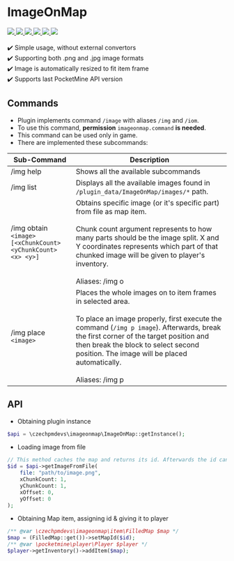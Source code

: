 <h1>ImageOnMap</h1> 
<a href="https://poggit.pmmp.io/ci/CzechPMDevs/ImageOnMap/ImageOnMap">  
    <img src="https://poggit.pmmp.io/ci.shield/CzechPMDevs/ImageOnMap/ImageOnMap?style=flat-square">  
</a>  
<a href="https://discord.gg/uwBf2jS">  
    <img src="https://img.shields.io/discord/365202594932719616.svg?style=flat-square">  
</a>  
<a href="https://github.com/CzechPMDevs/ImageOnMap/releases">  
    <img src="https://img.shields.io/github/release/CzechPMDevs/ImageOnMap.svg?style=flat-square">  
</a>  
<a href="https://github.com/CzechPMDevs/ImageOnMap/releases">  
    <img src="https://img.shields.io/github/downloads/CzechPMDevs/ImageOnMap/total.svg?style=flat-square">  
</a>
<a href="https://github.com/CzechPMDevs/ImageOnMap/blob/master/LICENSE">  
    <img src="https://img.shields.io/github/license/CzechPMDevs/ImageOnMap.svg?style=flat-square">  
</a>  
<a href="https://poggit.pmmp.io/p/ImageOnMap">  
    <img src="https://poggit.pmmp.io/shield.downloads/ImageOnMap?style=flat-square">  
</a>
<br><br>  
✔️ Simple usage, without external convertors
<br>  
✔️ Supporting both .png and .jpg image formats
<br>  
✔️ Image is automatically resized to fit item frame
<br>
✔️ Supports last PocketMine API version
<br>

## Commands

- Plugin implements command `/image` with aliases `/img` and `/iom`.
- To use this command, **permission** `imageonmap.command` **is needed**.
- This command can be used only in game.
  <br>
- There are implemented these subcommands:

| **Sub-Command** | **Description** |
|---|---|
| /img help | Shows all the available subcommands |
| /img list | Displays all the available images found in `/plugin_data/ImageOnMap/images/*` path. |
| /img obtain `<image>` `[<xChunkCount> <yChunkCount> <x> <y>]` | Obtains specific image (or it's specific part) from file as map item.<br><br>Chunk count argument represents to how many parts should be the image split. X and Y coordinates represents which part of that chunked image will be given to player's inventory.<br><br>Aliases: /img o |
| /img place `<image>` | Places the whole images on to item frames in selected area.<br><br>To place an image properly, first execute the command (`/img p image`). Afterwards, break the first corner of the target position and then break the block to select second position. The image will be placed automatically.<br><br>Aliases: /img p |

## API

- Obtaining plugin instance

```php
$api = \czechpmdevs\imageonmap\ImageOnMap::getInstance();
```

- Loading image from file

```php
// This method caches the map and returns its id. Afterwards the id can be used to obtain map item.
$id = $api->getImageFromFile(
	file: "path/to/image.png",
	xChunkCount: 1,
	yChunkCount: 1,
	xOffset: 0,
	yOffset: 0
);
```

- Obtaining Map item, assigning id & giving it to player

```php
/** @var \czechpmdevs\imageonmap\item\FilledMap $map */
$map = (FilledMap::get())->setMapId($id);
/** @var \pocketmine\player\Player $player */
$player->getInventory()->addItem($map);
```
